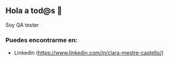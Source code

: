 ## Hola a tod@s 👋
<!--
**ClaraMestreCas/ClaraMestreCas** is a ✨ _special_ ✨ repository because its `README.md` (this file) appears on your GitHub profile. -->

Soy QA tester

### Puedes encontrarme en:
- Linkedin (https://www.linkedin.com/in/clara-mestre-castello/)




